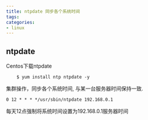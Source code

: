 ```yaml
---
title: ntpdate 同步各个系统时间
tags:
categories:
- linux
---
```


## ntpdate
Centos下载ntpdate

```shell
	$ yum install ntp ntpdate -y
```

集群操作，同步各个系统时间, 与某一台服务器时间保持一致.

```
0 12 * * * */usr/sbin/ntpdate 192.168.0.1
```
每天12点强制将系统时间设置为192.168.0.1服务器时间





